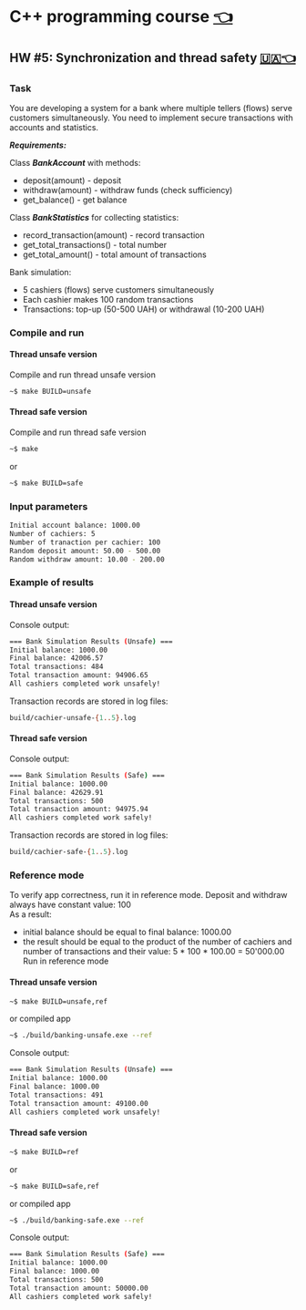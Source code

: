 # C++ programming course [👈](../README.md)

## HW #5: Synchronization and thread safety [🇺🇦👈](./README.md)

### Task

You are developing a system for a bank where multiple tellers (flows) serve customers simultaneously. You need to implement secure transactions with accounts and statistics.

***Requirements:***

Class ***BankAccount*** with methods:

- deposit(amount) - deposit
- withdraw(amount) - withdraw funds (check sufficiency)
- get_balance() - get balance

Class ***BankStatistics*** for collecting statistics:

- record_transaction(amount) - record transaction
- get_total_transactions() - total number
- get_total_amount() - total amount of transactions

Bank simulation:

- 5 cashiers (flows) serve customers simultaneously
- Each cashier makes 100 random transactions
- Transactions: top-up (50-500 UAH) or withdrawal (10-200 UAH)

### Compile and run

#### Thread unsafe version

Compile and run thread unsafe version

```bash
~$ make BUILD=unsafe
```

#### Thread safe version

Compile and run thread safe version

```bash
~$ make
```

or

```bash
~$ make BUILD=safe
```

### Input parameters

```bash
Initial account balance: 1000.00
Number of cachiers: 5
Number of tranaction per cachier: 100
Random deposit amount: 50.00 - 500.00
Random withdraw amount: 10.00 - 200.00
```

### Example of results

#### Thread unsafe version

Console output:

```bash
=== Bank Simulation Results (Unsafe) ===
Initial balance: 1000.00
Final balance: 42006.57
Total transactions: 484
Total transaction amount: 94906.65
All cashiers completed work unsafely!
```

Transaction records are stored in log files:

```bash
build/cachier-unsafe-{1..5}.log
```

#### Thread safe version

Console output:

```bash
=== Bank Simulation Results (Safe) ===
Initial balance: 1000.00
Final balance: 42629.91
Total transactions: 500
Total transaction amount: 94975.94
All cashiers completed work safely!
```

Transaction records are stored in log files:

```bash
build/cachier-safe-{1..5}.log
```

### Reference mode

To verify app correctness, run it in reference mode. Deposit and withdraw always have constant value: 100 \
As a result:

- initial balance should be equal to final balance: 1000.00
- the result should be equal to the product of the number of cachiers and number of transactions and their value: 5 \* 100 \* 100.00 = 50'000.00 \
Run in reference mode

#### Thread unsafe version

```bash
~$ make BUILD=unsafe,ref
```

or compiled app

```bash
~$ ./build/banking-unsafe.exe --ref
```

Console output:

```bash
=== Bank Simulation Results (Unsafe) ===
Initial balance: 1000.00
Final balance: 1000.00
Total transactions: 491
Total transaction amount: 49100.00
All cashiers completed work unsafely!
```

#### Thread safe version

```bash
~$ make BUILD=ref
```

or

```bash
~$ make BUILD=safe,ref
```

or compiled app

```bash
~$ ./build/banking-safe.exe --ref
```

Console output:

```bash
=== Bank Simulation Results (Safe) ===
Initial balance: 1000.00
Final balance: 1000.00
Total transactions: 500
Total transaction amount: 50000.00
All cashiers completed work safely!
```
